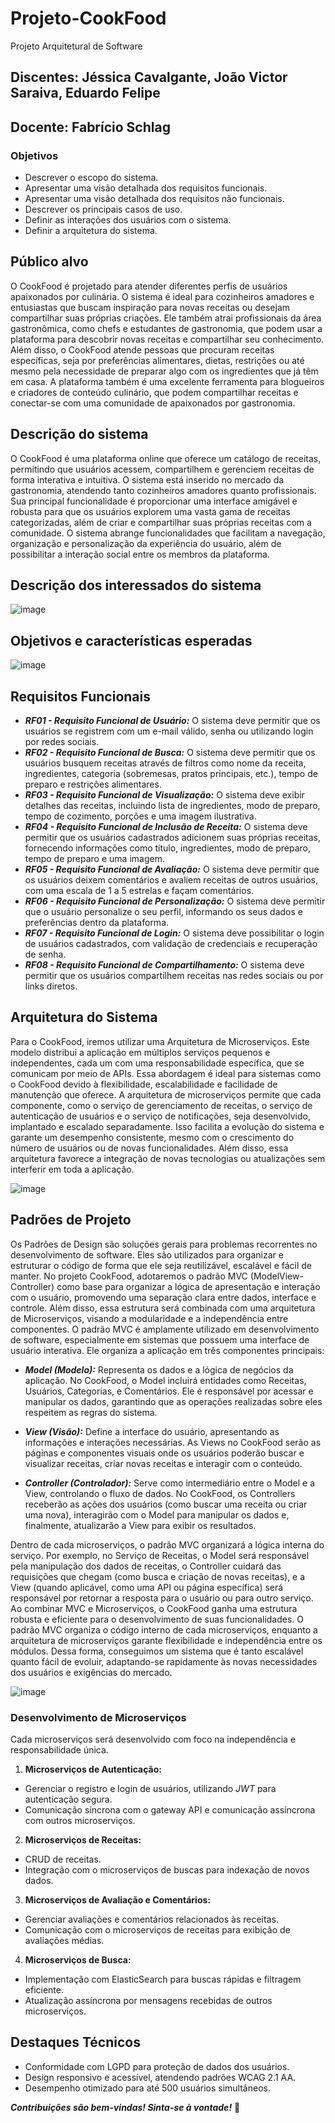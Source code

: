 # Projeto-CookFood
Projeto Arquitetural de Software
## Discentes: Jéssica Cavalgante, João Victor Saraiva, Eduardo Felipe
## Docente: Fabrício Schlag
### Objetivos
* Descrever o escopo do sistema.
* Apresentar uma visão detalhada dos requisitos funcionais.
* Apresentar uma visão detalhada dos requisitos não funcionais.
* Descrever os principais casos de uso.
* Definir as interações dos usuários com o sistema.
* Definir a arquitetura do sistema.

## Público alvo
O CookFood é projetado para atender diferentes perfis de usuários apaixonados por culinária. O
sistema é ideal para cozinheiros amadores e entusiastas que buscam inspiração para novas
receitas ou desejam compartilhar suas próprias criações. Ele também atrai profissionais da área
gastronômica, como chefs e estudantes de gastronomia, que podem usar a plataforma para
descobrir novas receitas e compartilhar seu conhecimento.
Além disso, o CookFood atende pessoas que procuram receitas específicas, seja por preferências
alimentares, dietas, restrições ou até mesmo pela necessidade de preparar algo com os
ingredientes que já têm em casa. A plataforma também é uma excelente ferramenta para
blogueiros e criadores de conteúdo culinário, que podem compartilhar receitas e conectar-se com
uma comunidade de apaixonados por gastronomia.

## Descrição do sistema
O CookFood é uma plataforma online que oferece um catálogo de receitas, permitindo que usuários acessem, compartilhem e gerenciem receitas de forma interativa e intuitiva. O sistema está inserido no mercado da gastronomia, atendendo tanto cozinheiros amadores quanto profissionais. Sua principal funcionalidade é proporcionar uma interface amigável e robusta para que os usuários explorem uma vasta gama de receitas categorizadas, além de criar e compartilhar suas próprias receitas com a comunidade.
O sistema abrange funcionalidades que facilitam a navegação, organização e personalização da experiência do usuário, além de possibilitar a interação social entre os membros da plataforma.

## Descrição dos interessados do sistema

![image](https://github.com/user-attachments/assets/581ddfa6-8d8e-4233-88df-e82668c30753)

## Objetivos e características esperadas

![image](https://github.com/user-attachments/assets/c99ebc66-0036-4b40-a53e-9f78f0db3de4)

## Requisitos Funcionais
* **_RF01 - Requisito Funcional de Usuário:_** O sistema deve permitir que os usuários se registrem com um e-mail válido, senha ou utilizando login por redes sociais.
* **_RF02 - Requisito Funcional de Busca:_** O sistema deve permitir que os usuários busquem receitas através de filtros como nome da receita, ingredientes, categoria (sobremesas, pratos principais, etc.), tempo de preparo e restrições alimentares.
* **_RF03 - Requisito Funcional de Visualização:_** O sistema deve exibir detalhes das receitas, incluindo lista de ingredientes, modo de preparo, tempo de cozimento, porções e uma imagem ilustrativa.
* **_RF04 - Requisito Funcional de Inclusão de Receita:_** O sistema deve permitir que os usuários cadastrados adicionem suas próprias receitas, fornecendo informações como título, ingredientes, modo de preparo, tempo de preparo e uma imagem.
* **_RF05 - Requisito Funcional de Avaliação:_** O sistema deve permitir que os usuários deixem comentários e avaliem receitas de outros usuários, com uma escala de 1 a 5 estrelas e façam
comentários.
* **_RF06 - Requisito Funcional de Personalização:_** O sistema deve permitir que o usuário personalize o seu perfil, informando os seus dados e preferências dentro da plataforma.
* **_RF07 - Requisito Funcional de Login:_** O sistema deve possibilitar o login de usuários cadastrados, com validação de credenciais e recuperação de senha.
* **_RF08 - Requisito Funcional de Compartilhamento:_** O sistema deve permitir que os usuários compartilhem receitas nas redes sociais ou por links diretos.

## Arquitetura do Sistema

Para o CookFood, iremos utilizar uma Arquitetura de Microserviços. Este modelo distribui a aplicação em múltiplos serviços pequenos e independentes, cada um com uma responsabilidade específica, que se comunicam por meio de APIs. Essa abordagem é ideal para sistemas como o CookFood devido à flexibilidade, escalabilidade e facilidade de manutenção que oferece.
A arquitetura de microserviços permite que cada componente, como o serviço de gerenciamento de receitas, o serviço de autenticação de usuários e o serviço de notificações, seja desenvolvido, implantado e escalado separadamente. Isso facilita a evolução do sistema e garante um desempenho consistente, mesmo com o crescimento do número de usuários ou de novas funcionalidades. Além disso, essa arquitetura favorece a integração de novas tecnologias ou atualizações sem interferir em toda a aplicação.

![image](https://github.com/user-attachments/assets/966725c0-a361-4251-aca9-f8bf2396fcd6)

## Padrões de Projeto
Os Padrões de Design são soluções gerais para problemas recorrentes no desenvolvimento de software. Eles são utilizados para organizar e estruturar o código de forma que ele seja reutilizável, escalável e fácil de manter. No projeto CookFood, adotaremos o padrão MVC (ModelView-Controller) como base para organizar a lógica de apresentação e interação com o usuário, promovendo uma separação clara entre dados, interface e controle. Além disso, essa estrutura será combinada com uma arquitetura de Microserviços, visando a modularidade e a independência entre componentes.
O padrão MVC é amplamente utilizado em desenvolvimento de software, especialmente em sistemas que possuem uma interface de usuário interativa. Ele organiza a aplicação em três componentes principais:

* **_Model (Modelo):_** Representa os dados e a lógica de negócios da aplicação. No CookFood, o Model incluirá entidades como Receitas, Usuários, Categorias, e Comentários. Ele é responsável por acessar e manipular os dados, garantindo que as operações realizadas sobre eles respeitem as regras do sistema.

* **_View (Visão):_** Define a interface do usuário, apresentando as informações e interações necessárias. As Views no CookFood serão as páginas e componentes visuais onde os usuários poderão buscar e visualizar receitas, criar novas receitas e interagir com o conteúdo.

* **_Controller (Controlador):_** Serve como intermediário entre o Model e a View, controlando o fluxo de dados. No CookFood, os Controllers receberão as ações dos usuários (como buscar uma receita ou criar uma nova), interagirão com o Model para manipular os dados e, finalmente, atualizarão a View para exibir os resultados.

Dentro de cada microserviços, o padrão MVC organizará a lógica interna do serviço. Por exemplo, no Serviço de Receitas, o Model será responsável pela manipulação dos dados de receitas, o Controller cuidará das requisições que chegam (como busca e criação de novas receitas), e a View (quando aplicável, como uma API ou página específica) será responsável por retornar a resposta para o usuário ou para outro serviço.
Ao combinar MVC e Microserviços, o CookFood ganha uma estrutura robusta e eficiente para o desenvolvimento de suas funcionalidades. O padrão MVC organiza o código interno de cada microserviços, enquanto a arquitetura de microserviços garante flexibilidade e independência entre os módulos. Dessa forma, conseguimos um sistema que é tanto escalável quanto fácil de evoluir, adaptando-se rapidamente às novas necessidades dos usuários e exigências do mercado.

![image](https://github.com/user-attachments/assets/97b5c10e-7e8b-44a9-9fee-09da312c5517)

### Desenvolvimento de Microserviços
Cada microserviços será desenvolvido com foco na independência e responsabilidade única.

1. **Microserviços de Autenticação:** 
- Gerenciar o registro e login de usuários, utilizando _JWT_ para autenticação segura.
- Comunicação síncrona com o gateway API e comunicação assíncrona com outros
microserviços.

2. **Microserviços de Receitas:**
- CRUD de receitas. 
- Integração com o microserviços de buscas para indexação de novos dados.

3. **Microserviços de Avaliação e Comentários:**
- Gerenciar avaliações e comentários relacionados às receitas.
- Comunicação com o microserviços de receitas para exibição de avaliações médias. 

4. **Microserviços de Busca:** 
- Implementação com ElasticSearch para buscas rápidas e filtragem eficiente. 
- Atualização assíncrona por mensagens recebidas de outros microserviços.

## Destaques Técnicos
* Conformidade com LGPD para proteção de dados dos usuários.
* Design responsivo e acessível, atendendo padrões WCAG 2.1 AA.
* Desempenho otimizado para até 500 usuários simultâneos.

**_Contribuições são bem-vindas! Sinta-se à vontade!_** 🙂












